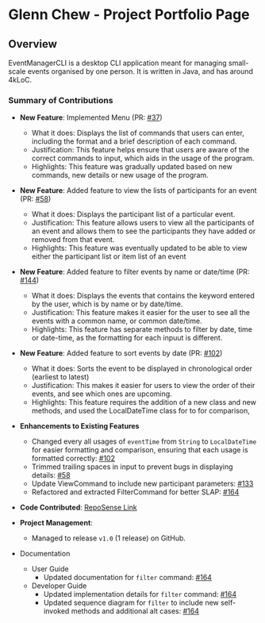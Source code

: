 # Glenn Chew - Project Portfolio Page

## Overview
EventManagerCLI is a desktop CLI application meant for managing small-scale events organised by one person.
It is written in Java, and has around 4kLoC.

### Summary of Contributions
* **New Feature**: Implemented Menu (PR: [#37](https://github.com/AY2425S1-CS2113-W13-3/tp/pull/37))
  * What it does: Displays the list of commands that users can enter, including the format and a brief description of each command.
  * Justification: This feature helps ensure that users are aware of the correct commands to input, which aids in the usage of the program.
  * Highlights: This feature was gradually updated based on new commands, new details or new usage of the program. 


* **New Feature**: Added feature to view the lists of participants for an event (PR: [#58](https://github.com/AY2425S1-CS2113-W13-3/tp/pull/58))
    * What it does: Displays the participant list of a particular event.
    * Justification: This feature allows users to view all the participants of an event and allows them to see the participants they have added or removed from that event.   
    * Highlights: This feature was eventually updated to be able to view either the participant list or item list of an event


* **New Feature**: Added feature to filter events by name or date/time (PR: [#144](https://github.com/AY2425S1-CS2113-W13-3/tp/pull/144))
  * What it does: Displays the events that contains the keyword entered by the user, which is by name or by date/time.
  * Justification: This feature makes it easier for the user to see all the events with a common name, or common date/time.
  * Highlights: This feature has separate methods to filter by date, time or date-time, as the formatting for each inpuut is different.


* **New Feature**: Added feature to sort events by date (PR: [#102](https://github.com/AY2425S1-CS2113-W13-3/tp/pull/102))
  * What it does: Sorts the event to be displayed in chronological order (earliest to latest)
  * Justification: This makes it easier for users to view the order of their events, and see which ones are upcoming.
  * Highlights: This feature requires the addition of a new class and new methods, and used the LocalDateTime class for to for comparison, 


* **Enhancements to Existing Features**
  * Changed every all usages of `eventTime` from `String` to `LocalDateTime` for easier formatting and comparison, ensuring that each usage is formatted correctly: [#102](https://github.com/AY2425S1-CS2113-W13-3/tp/pull/102)
  * Trimmed trailing spaces in input to prevent bugs in displaying details: [#58](https://github.com/AY2425S1-CS2113-W13-3/tp/pull/58)
  * Update ViewCommand to include new participant parameters: [#133](https://github.com/AY2425S1-CS2113-W13-3/tp/pull/133)
  * Refactored and extracted FilterCommand for better SLAP: [#164](https://github.com/AY2425S1-CS2113-W13-3/tp/pull/164)


* **Code Contributed**: [RepoSense Link](https://nus-cs2113-ay2425s1.github.io/tp-dashboard/?search=&sort=groupTitle&sortWithin=title&timeframe=commit&mergegroup=&groupSelect=groupByRepos&breakdown=true&checkedFileTypes=docs~functional-code~test-code~other&since=2024-09-20&tabOpen=true&tabType=authorship&tabAuthor=glenn-chew&tabRepo=AY2425S1-CS2113-W13-3%2Ftp%5Bmaster%5D&authorshipIsMergeGroup=false&authorshipFileTypes=functional-code~test-code&authorshipIsBinaryFileTypeChecked=false&authorshipIsIgnoredFilesChecked=false)


* **Project Management**: 
  * Managed to release `v1.0` (1 release) on GitHub.


* Documentation
  * User Guide
    * Updated documentation for `filter` command: [#164](https://github.com/AY2425S1-CS2113-W13-3/tp/pull/164) 
  * Developer Guide
    * Updated implementation details for `filter` command: [#164](https://github.com/AY2425S1-CS2113-W13-3/tp/pull/164)
    * Updated sequence diagram for `filter` to include new self-invoked methods and additional alt cases: [#164](https://github.com/AY2425S1-CS2113-W13-3/tp/pull/164) 


